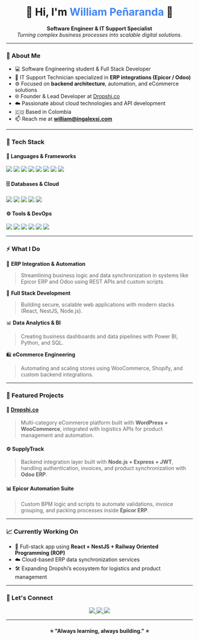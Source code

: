 <!-- 
   README.md — William Peñaranda (ingalexsi.com)
   Clean, modern & personal GitHub profile
-->

<h1 align="center">👋 Hi, I'm <span style="color:#4285F4;">William Peñaranda</span> 🚀</h1>

<p align="center">
  <b>Software Engineer & IT Support Specialist</b> <br/>
  <i>Turning complex business processes into scalable digital solutions.</i>
</p>

---

### 🧠 About Me  

- 💻 Software Engineering student & Full Stack Developer  
- 🧩 IT Support Technician specialized in **ERP integrations (Epicor / Odoo)**  
- ⚙️ Focused on **backend architecture**, automation, and eCommerce solutions  
- 🌐 Founder & Lead Developer at [Dropshi.co](https://dropshi.co)  
- ☁️ Passionate about cloud technologies and API development  
- 🇨🇴 Based in Colombia  
- 📫 Reach me at **william@ingalexsi.com**

---

### 🧰 Tech Stack  

#### 💬 Languages & Frameworks  
<p align="left">
  <img src="https://img.shields.io/badge/JavaScript-333333?style=flat&logo=javascript" />
  <img src="https://img.shields.io/badge/TypeScript-333333?style=flat&logo=typescript" />
  <img src="https://img.shields.io/badge/Python-333333?style=flat&logo=python" />
  <img src="https://img.shields.io/badge/Node.js-333333?style=flat&logo=node.js" />
  <img src="https://img.shields.io/badge/NestJS-333333?style=flat&logo=nestjs" />
  <img src="https://img.shields.io/badge/React-333333?style=flat&logo=react" />
  <img src="https://img.shields.io/badge/Next.js-333333?style=flat&logo=next.js" />
  <img src="https://img.shields.io/badge/Express-333333?style=flat&logo=express" />
</p>

#### 🗄️ Databases & Cloud  
<p align="left">
  <img src="https://img.shields.io/badge/PostgreSQL-333333?style=flat&logo=postgresql" />
  <img src="https://img.shields.io/badge/MySQL-333333?style=flat&logo=mysql" />
  <img src="https://img.shields.io/badge/MongoDB-333333?style=flat&logo=mongodb" />
  <img src="https://img.shields.io/badge/AWS-333333?style=flat&logo=amazon-aws" />
  <img src="https://img.shields.io/badge/Firebase-333333?style=flat&logo=firebase" />
</p>

#### ⚙️ Tools & DevOps  
<p align="left">
  <img src="https://img.shields.io/badge/Git-333333?style=flat&logo=git" />
  <img src="https://img.shields.io/badge/GitHub-333333?style=flat&logo=github" />
  <img src="https://img.shields.io/badge/Docker-333333?style=flat&logo=docker" />
  <img src="https://img.shields.io/badge/Postman-333333?style=flat&logo=postman" />
  <img src="https://img.shields.io/badge/Linux-333333?style=flat&logo=linux" />
  <img src="https://img.shields.io/badge/VSCode-333333?style=flat&logo=visual-studio-code" />
</p>

---

### ⚡ What I Do  

🚀 **ERP Integration & Automation**  
> Streamlining business logic and data synchronization in systems like Epicor ERP and Odoo using REST APIs and custom scripts.  

🧩 **Full Stack Development**  
> Building secure, scalable web applications with modern stacks (React, NestJS, Node.js).  

📊 **Data Analytics & BI**  
> Creating business dashboards and data pipelines with Power BI, Python, and SQL.  

🛍️ **eCommerce Engineering**  
> Automating and scaling stores using WooCommerce, Shopify, and custom backend integrations.

---

### 🧩 Featured Projects  

#### 🛒 [Dropshi.co](https://dropshi.co)
> Multi-category eCommerce platform built with **WordPress + WooCommerce**, integrated with logistics APIs for product management and automation.

#### ⚙️ SupplyTrack
> Backend integration layer built with **Node.js + Express + JWT**, handling authentication, invoices, and product synchronization with **Odoo ERP**.

#### 📊 Epicor Automation Suite
> Custom BPM logic and scripts to automate validations, invoice grouping, and packing processes inside **Epicor ERP**.

---

### 📈 Currently Working On  

- 🧱 Full-stack app using **React + NestJS + Railway Oriented Programming (ROP)**  
- ☁️ Cloud-based ERP data synchronization services  
- 🛠️ Expanding Dropshi’s ecosystem for logistics and product management  

---

### 🤝 Let's Connect  

<p align="center">
  <a href="https://www.linkedin.com/in/williampenaranda/">
    <img src="https://img.shields.io/badge/LinkedIn-0077B5?style=for-the-badge&logo=linkedin&logoColor=white"/>
  </a>
  <a href="https://www.ingalexsi.com">
    <img src="https://img.shields.io/badge/Portfolio-000000?style=for-the-badge&logo=vercel&logoColor=white"/>
  </a>
  <a href="mailto:william@ingalexsi.com">
    <img src="https://img.shields.io/badge/Email-EA4335?style=for-the-badge&logo=gmail&logoColor=white"/>
  </a>
</p>

---

<h4 align="center">⭐ "Always learning, always building." ⭐</h4>